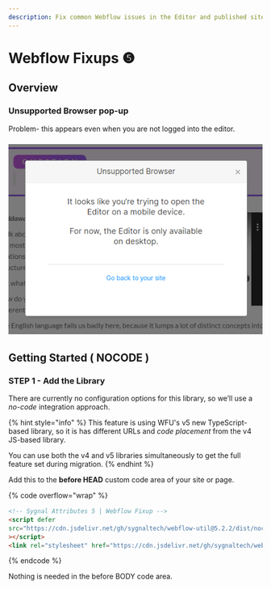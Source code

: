 ```yaml
---
description: Fix common Webflow issues in the Editor and published site.
---
```


# Webflow Fixups ❺

## Overview <a href="#display-captions-in-webflows-lightboxes" id="display-captions-in-webflows-lightboxes"></a>

### Unsupported Browser pop-up

Problem- this appears even when you are not logged into the editor.

### ![](<../.gitbook/assets/image (29).png>)

## Getting Started ( NOCODE ) <a href="#getting-started-nocode" id="getting-started-nocode"></a>

### STEP 1 - Add the Library <a href="#step-1---add-the-library" id="step-1---add-the-library"></a>

There are currently no configuration options for this library, so we’ll use a _no-code_ integration approach.

{% hint style="info" %}
This feature is using WFU's v5 new TypeScript-based library, so it is has different URLs and _code placement_ from the v4 JS-based library.&#x20;

You can use both the v4 and v5 libraries simultaneously to get the full feature set during migration.
{% endhint %}

Add this to the **before HEAD** custom code area of your site or page.

{% code overflow="wrap" %}
```html
<!-- Sygnal Attributes 5 | Webflow Fixup -->
<script defer
src="https://cdn.jsdelivr.net/gh/sygnaltech/webflow-util@5.2.2/dist/nocode/webflow-fixup.min.js"
></script> 
<link rel="stylesheet" href="https://cdn.jsdelivr.net/gh/sygnaltech/webflow-util@5.2.2/dist/css/webflow-fixup.css">
```
{% endcode %}

Nothing is needed in the before BODY code area.&#x20;



